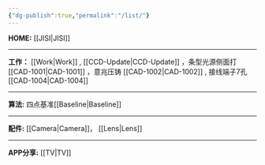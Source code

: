 ```yaml
---
{"dg-publish":true,"permalink":"/list/"}
---
```



**HOME:** [[JISI\|JISI]]

---
**工作：** [[Work\|Work]] , [[CCD-Update\|CCD-Update]] ，条型光源侧面打 [[CAD-1001\|CAD-1001]] ，意兆压铸 [[CAD-1002\|CAD-1002]] , 接线端子7孔 [[CAD-1004\|CAD-1004]]

---
**算法:** 四点基准[[Baseline\|Baseline]]

---
**配件:** [[Camera\|Camera]]，    [[Lens\|Lens]]

---
**APP分享:** [[TV\|TV]]  